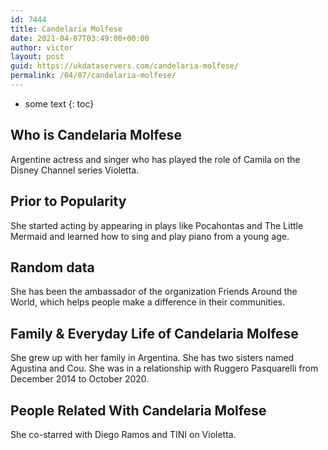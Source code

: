 ```yaml
---
id: 7444
title: Candelaria Molfese
date: 2021-04-07T03:49:00+00:00
author: victor
layout: post
guid: https://ukdataservers.com/candelaria-molfese/
permalink: /04/07/candelaria-molfese/
---
```


* some text
{: toc}


## Who is Candelaria Molfese



Argentine actress and singer who has played the role of Camila on the Disney Channel series Violetta. 

                
                
                
## Prior to Popularity



She started acting by appearing in plays like Pocahontas and The Little Mermaid and learned how to sing and play piano from a young age. 

                
                
                
## Random data



She has been the ambassador of the organization Friends Around the World, which helps people make a difference in their communities. 

                
                
                
## Family & Everyday Life of Candelaria Molfese



She grew up with her family in Argentina. She has two sisters named Agustina and Cou. She was in a relationship with Ruggero Pasquarelli from December 2014 to October 2020.

                
                
                
## People Related With Candelaria Molfese



She co-starred with Diego Ramos and TINI on Violetta. 

                
              
            
          
          
          